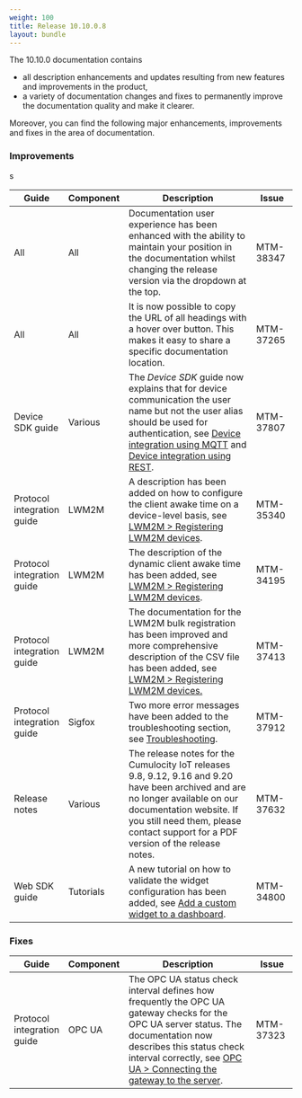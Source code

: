 ```yaml
---
weight: 100
title: Release 10.10.0.8
layout: bundle
---
```

<!--10.9.1.0 - 10.9.13.0; 10.10.0.0 - 10.10.0.8-->

The 10.10.0 documentation contains

* all description enhancements and updates resulting from new features and improvements in the product,
* a variety of documentation changes and fixes to permanently improve the documentation quality and make it clearer.

Moreover, you can find the following major enhancements, improvements and fixes in the area of documentation.


### Improvements

<table ><colgroup>
<col style="width: 15%;"><col style="width: 15%;"><col style="width: 55%;"><col style="width: 15%;"></colgroup>
<thead><tr>
<th>
Guide</th>
<th>
Component</th>
<th>
Description</th>
<th>
Issue</th>
</tr>
</thead><tbody>

<tr>
<td>
All</td>
<td>
All</td>
<td > Documentation user experience has been enhanced with the ability to maintain your position in the documentation whilst changing the release version via the dropdown at the top. </td>
<td>
MTM-38347</td>
</tr>

<tr>
<td>
All</td>
<td>
All</td>
<td > It is now possible to copy the URL of all headings with a hover over button. This makes it easy to share a specific documentation location. </td>
<td>
MTM-37265</td>
</tr>

<tr>
<td>
Device SDK guide</td>
<td>
Various</td>
<td > The <i>Device SDK</i> guide now explains that for device communication the user name but not the user alias should be used for authentication, see <a href="https://cumulocity.com/guides{{< 10-10-0 >}}/device-sdk/mqtt/" class="no-ajaxy">Device integration using MQTT</a> and <a href="https://cumulocity.com/guides{{< 10-10-0 >}}/device-sdk/rest/" class="no-ajaxy">Device integration using REST</a>.</td>
<td>
MTM-37807</td>
</tr>

<tr>
<td>
Protocol integration guide</td>
<td>
LWM2M</td>
<td > A description has been added on how to configure the client awake time on a device-level basis, see <a href="https://cumulocity.com/guides{{< 10-10-0 >}}/protocol-integration/lwm2m/#register-device" class="no-ajaxy">LWM2M > Registering LWM2M devices</a>. </td>
<td>
MTM-35340</td>
</tr>

<tr>
<td>
Protocol integration guide</td>
<td>
LWM2M</td>
<td > The description of the dynamic client awake time has been added, see <a href="https://cumulocity.com/guides{{< 10-10-0 >}}/protocol-integration/lwm2m/#register-device" class="no-ajaxy">LWM2M > Registering LWM2M devices</a>. </td>
<td>
MTM-34195</td>
</tr>

<tr>
<td>
Protocol integration guide</td>
<td>
LWM2M</td>
<td > The documentation for the LWM2M bulk registration has been improved and more comprehensive description of the CSV file has been added, see <a href="https://cumulocity.com/guides{{< 10-10-0 >}}/protocol-integration/lwm2m/#register-device" class="no-ajaxy">LWM2M > Registering LWM2M devices. </td>
<td>
MTM-37413</td>
</tr>s


<tr>
<td>
Protocol integration guide</td>
<td>
Sigfox</td>
<td > Two more error messages have been added to the troubleshooting section, see <a href="https://cumulocity.com/guides{{< 10-10-0 >}}/protocol-integration/sigfox/#troubleshooting" class="no-ajaxy"<Sigfox > Troubleshooting</a>. </td>
<td>
MTM-37912</td>
</tr>

<tr>
<td>
Release notes</td>
<td>
Various</td>
<td > The release notes for the Cumulocity IoT releases 9.8, 9.12, 9.16 and 9.20 have been archived and are no longer available on our documentation website. If you still need them, please contact support for a PDF version of the release notes. </td>
<td>
MTM-37632</td>
</tr>

<tr>
<td>
Web SDK guide</td>
<td>
Tutorials</td>
<td > A new tutorial on how to validate the widget configuration has been added, see <a href="https://cumulocity.com/guides{{< 10-10-0 >}}/web/tutorials/#add-a-custom-widget" class="no-ajaxy"<Tutorials > Add a custom widget to a dashboard</a>.</td>
<td>
MTM-34800</td>
</tr>


</tbody></table>


### Fixes

<table ><colgroup>
<col style="width: 15%;"><col style="width: 15%;"><col style="width: 55%;"><col style="width: 15%;"></colgroup>
<thead><tr>
<th>
Guide</th>
<th>
Component</th>
<th>
Description</th>
<th>
Issue</th>
</tr>
</thead><tbody>

<tr>
<td>
Protocol integration guide</td>
<td>
OPC UA</td>
<td > The OPC UA status check interval defines how frequently the OPC UA gateway checks for the OPC UA server status. The documentation now describes this status check interval correctly, see <a href="https://cumulocity.com/guides{{< 10-10-0 >}}/protocol-integration/opcua/#connecting-gateway" class="no-ajaxy">OPC UA > Connecting the gateway to the server</a>.</td>
<td>
MTM-37323</td>
</tr>



</tbody></table>
